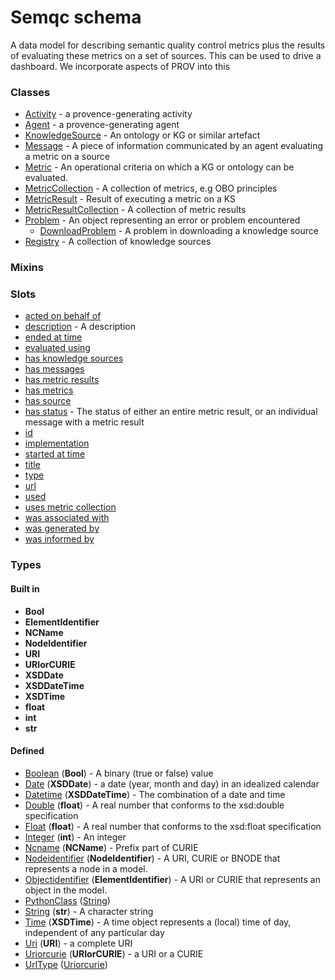 
# Semqc schema


A data model for describing semantic quality control metrics plus the results of evaluating these metrics on a set of sources. This can be used to drive a dashboard. We incorporate aspects of PROV into this


### Classes

 * [Activity](Activity.md) - a provence-generating activity
 * [Agent](Agent.md) - a provence-generating agent
 * [KnowledgeSource](KnowledgeSource.md) - An ontology or KG or similar artefact
 * [Message](Message.md) - A piece of information communicated by an agent evaluating a metric on a source
 * [Metric](Metric.md) - An operational criteria on which a KG or ontology can be evaluated.
 * [MetricCollection](MetricCollection.md) - A collection of metrics, e.g OBO principles
 * [MetricResult](MetricResult.md) - Result of executing a metric on a KS
 * [MetricResultCollection](MetricResultCollection.md) - A collection of metric results
 * [Problem](Problem.md) - An object representing an error or problem encountered
    * [DownloadProblem](DownloadProblem.md) - A problem in downloading a knowledge source
 * [Registry](Registry.md) - A collection of knowledge sources

### Mixins


### Slots

 * [acted on behalf of](acted_on_behalf_of.md)
 * [description](description.md) - A description
 * [ended at time](ended_at_time.md)
 * [evaluated using](evaluated_using.md)
 * [has knowledge sources](has_knowledge_sources.md)
 * [has messages](has_messages.md)
 * [has metric results](has_metric_results.md)
 * [has metrics](has_metrics.md)
 * [has source](has_source.md)
 * [has status](has_status.md) - The status of either an entire metric result, or an individual message with a metric result
 * [id](id.md)
 * [implementation](implementation.md)
 * [started at time](started_at_time.md)
 * [title](title.md)
 * [type](type.md)
 * [url](url.md)
 * [used](used.md)
 * [uses metric collection](uses_metric_collection.md)
 * [was associated with](was_associated_with.md)
 * [was generated by](was_generated_by.md)
 * [was informed by](was_informed_by.md)

### Types


#### Built in

 * **Bool**
 * **ElementIdentifier**
 * **NCName**
 * **NodeIdentifier**
 * **URI**
 * **URIorCURIE**
 * **XSDDate**
 * **XSDDateTime**
 * **XSDTime**
 * **float**
 * **int**
 * **str**

#### Defined

 * [Boolean](types/Boolean.md)  (**Bool**)  - A binary (true or false) value
 * [Date](types/Date.md)  (**XSDDate**)  - a date (year, month and day) in an idealized calendar
 * [Datetime](types/Datetime.md)  (**XSDDateTime**)  - The combination of a date and time
 * [Double](types/Double.md)  (**float**)  - A real number that conforms to the xsd:double specification
 * [Float](types/Float.md)  (**float**)  - A real number that conforms to the xsd:float specification
 * [Integer](types/Integer.md)  (**int**)  - An integer
 * [Ncname](types/Ncname.md)  (**NCName**)  - Prefix part of CURIE
 * [Nodeidentifier](types/Nodeidentifier.md)  (**NodeIdentifier**)  - A URI, CURIE or BNODE that represents a node in a model.
 * [Objectidentifier](types/Objectidentifier.md)  (**ElementIdentifier**)  - A URI or CURIE that represents an object in the model.
 * [PythonClass](types/PythonClass.md)  ([String](types/String.md)) 
 * [String](types/String.md)  (**str**)  - A character string
 * [Time](types/Time.md)  (**XSDTime**)  - A time object represents a (local) time of day, independent of any particular day
 * [Uri](types/Uri.md)  (**URI**)  - a complete URI
 * [Uriorcurie](types/Uriorcurie.md)  (**URIorCURIE**)  - a URI or a CURIE
 * [UrlType](types/UrlType.md)  ([Uriorcurie](types/Uriorcurie.md)) 
